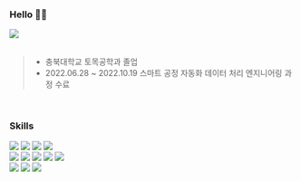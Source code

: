 ### Hello 🙋‍♂️
<a href="https://www.instagram.com/y0.0ns/">
  <img src="https://img.shields.io/badge/insta-gray?style=flat&logo=instagram&logoColor=white">
</a>
<br/>
<br/>


>* 충북대학교 토목공학과 졸업
>* 2022.06.28 ~ 2022.10.19 스마트 공정 자동화 데이터 처리 엔지니어링 과정 수료

<br/>

### Skills
<div>
  <img src="https://img.shields.io/badge/Java-gray">
  <img src="https://img.shields.io/badge/Srping-gray?logo=spring">
  <img src="https://img.shields.io/badge/Node.js-gray?logo=nodedotjs">
  <img src="https://img.shields.io/badge/Oracle DBMS-gray?logo=oracle&logoColor=red">
  <br/>
  
  <img src="https://img.shields.io/badge/HTML-gray?logo=html5">
  <img src="https://img.shields.io/badge/CSS-gray?logo=css3&logoColor=blue">
  <img src="https://img.shields.io/badge/Javascript-gray?logo=javascript">
  <img src="https://img.shields.io/badge/React-gray?logo=react">
  <img src="https://img.shields.io/badge/JQuery-gray?logo=jquery&logoColor=blue">
  <br/>
  
  <img src="https://img.shields.io/badge/Axios-gray?logo=axios&logoColor=purple">
  <img src="https://img.shields.io/badge/Sass-gray?logo=sass">
  <img src="https://img.shields.io/badge/git-gray?logo=git">
  
</div>
 





